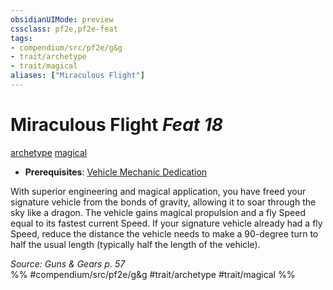 ```yaml
---
obsidianUIMode: preview
cssclass: pf2e,pf2e-feat
tags:
- compendium/src/pf2e/g&g
- trait/archetype
- trait/magical
aliases: ["Miraculous Flight"]
---
```

# Miraculous Flight  *Feat 18*  
[archetype](archetype.md "Archetype Feat Trait")  [magical](magical.md "Magical Item Trait")  

- **Prerequisites**: [Vehicle Mechanic Dedication](vehicle-mechanic-dedication-g-g.md)

With superior engineering and magical application, you have freed your signature vehicle from the bonds of gravity, allowing it to soar through the sky like a dragon. The vehicle gains magical propulsion and a fly Speed equal to its fastest current Speed. If your signature vehicle already had a fly Speed, reduce the distance the vehicle needs to make a 90-degree turn to half the usual length (typically half the length of the vehicle).

*Source: Guns & Gears p. 57*  
%% #compendium/src/pf2e/g&g #trait/archetype #trait/magical %%